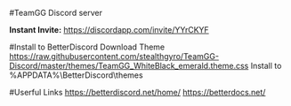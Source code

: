 #TeamGG Discord server

**Instant Invite:** https://discordapp.com/invite/YYrCKYF

#Install to BetterDiscord
Download Theme https://raw.githubusercontent.com/stealthgyro/TeamGG-Discord/master/themes/TeamGG_WhiteBlack_emerald.theme.css
Install to %APPDATA%\BetterDiscord\themes


#Userful Links
https://betterdiscord.net/home/
https://betterdocs.net/